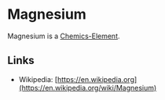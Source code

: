 # Magnesium

Magnesium is a [Chemics-Element](100000003.md).

## Links

- Wikipedia: [https://en.wikipedia.org](https://en.wikipedia.org/wiki/Magnesium)
